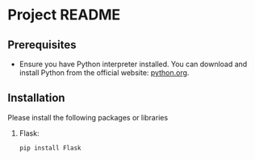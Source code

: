 # Project README

## Prerequisites

- Ensure you have Python interpreter installed. You can download and install Python from the official website: [python.org](https://www.python.org/downloads/).

## Installation

Please install the following packages or libraries
1. Flask:
    ```
    pip install Flask
    ```
